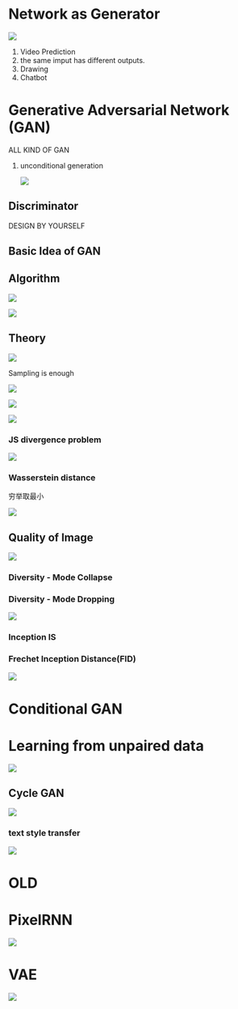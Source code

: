 # Network as Generator 
![](img/generator.PNG)

1. Video Prediction
2. the same imput has different outputs.
3. Drawing
4. Chatbot

# Generative Adversarial Network (GAN)
ALL KIND OF GAN

1. unconditional generation

   ![](img/unconditionalgeneration.PNG)

## Discriminator
DESIGN BY YOURSELF

## Basic Idea of GAN

## Algorithm
![](img/GANalgorithm1.PNG)

![](img/GANalgorithm2.PNG)

## Theory
![](img/generatorob.PNG)

Sampling is enough

![](img/discriminator.PNG)


![](img/Gfunc.PNG)

![](img/divergence.PNG)

### JS divergence problem

![](img/ganProblem1.PNG)

### Wasserstein distance
穷举取最小

![](img/WGAN.PNG)

## Quality of Image

![](img/QuiltyofImage.PNG)

### Diversity - Mode Collapse
### Diversity - Mode Dropping
![](img/diversity.PNG)

### Inception IS
### Frechet Inception Distance(FID)
![](img/FID.PNG)

# Conditional GAN

# Learning from unpaired data
![](img/learnfromud.PNG)
## Cycle GAN
![](img/CycleGAN.PNG)
### text style transfer
![](img/tst.PNG)


# OLD 
# PixelRNN
![](img/pixelRNN.PNG)
# VAE
![](img/VAE.PNG)
